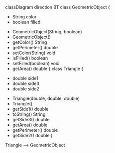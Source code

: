 classDiagram
direction BT
class GeometricObject {

- String color
- boolean filled

+ GeometricObject(String, boolean)
+ GeometricObject()
+ getColor() String
+ getPerimeter() double
+ setColor(String) void
+ isFilled() boolean
+ setFilled(boolean) void
+ getArea() double
  }
  class Triangle {

- double side1
- double side3
- double side2

+ Triangle(double, double, double)
+ Triangle()
+ getSide1() double
+ toString() String
+ getSide3() double
+ getArea() double
+ getPerimeter() double
+ getSide2() double
  }

Triangle -->  GeometricObject 
